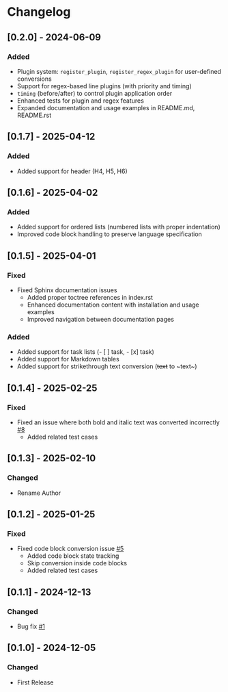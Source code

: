 # Changelog
## [0.2.0] - 2024-06-09
### Added
- Plugin system: `register_plugin`, `register_regex_plugin` for user-defined conversions
- Support for regex-based line plugins (with priority and timing)
- `timing` (before/after) to control plugin application order
- Enhanced tests for plugin and regex features
- Expanded documentation and usage examples in README.md, README.rst

## [0.1.7] - 2025-04-12
### Added
- Added support for header (H4, H5, H6)

## [0.1.6] - 2025-04-02
### Added
- Added support for ordered lists (numbered lists with proper indentation)
- Improved code block handling to preserve language specification

## [0.1.5] - 2025-04-01
### Fixed
- Fixed Sphinx documentation issues
  - Added proper toctree references in index.rst
  - Enhanced documentation content with installation and usage examples
  - Improved navigation between documentation pages
### Added
- Added support for task lists (- [ ] task, - [x] task)
- Added support for Markdown tables
- Added support for strikethrough text conversion (~~text~~ to ~text~)

## [0.1.4] - 2025-02-25
### Fixed
- Fixed an issue where both bold and italic text was converted incorrectly [#8](https://github.com/fla9ua/markdown_to_mrkdwn/issues/8)
  - Added related test cases

## [0.1.3] - 2025-02-10
### Changed
- Rename Author

## [0.1.2] - 2025-01-25
### Fixed
- Fixed code block conversion issue [#5](https://github.com/fla9ua/markdown_to_mrkdwn/issues/5)
  - Added code block state tracking
  - Skip conversion inside code blocks
  - Added related test cases

## [0.1.1] - 2024-12-13
### Changed
- Bug fix [#1](https://github.com/fla9ua/markdown_to_mrkdwn/issues/1)

## [0.1.0] - 2024-12-05
### Changed
- First Release
